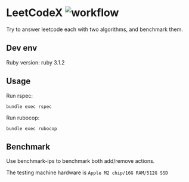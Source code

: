 # LeetCodeX ![workflow](https://github.com/xfyuan/leetcodex/actions/workflows/ruby.yml/badge.svg)

Try to answer leetcode each with two algorithms, and benchmark them.

## Dev env

Ruby version: ruby 3.1.2

## Usage

Run rspec:

```
bundle exec rspec
```

Run rubocop:

```
bundle exec rubocop
```

## Benchmark

Use benchmark-ips to benchmark both add/remove actions.

The testing machine hardware is `Apple M2 chip/16G RAM/512G SSD`
